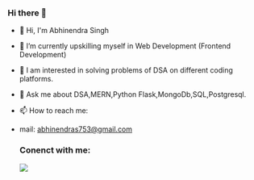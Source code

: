 ### Hi there 👋

- 👋 Hi, I'm Abhinendra Singh
- 🌱 I’m currently upskilling myself in  Web Development (Frontend Development)
- 👀 I am interested in solving problems of DSA on different coding platforms.
- 💬 Ask me about DSA,MERN,Python Flask,MongoDb,SQL,Postgresql.
- 📫 How to reach me:
- mail: abhinendras753@gmail.com

  <h3>Conenct with me:</h3>
  <a href="https://www.linkedin.com/in/abhinendra--singh/"><img src="https://cdn-icons-png.flaticon.com/128/3536/3536505.png"></a>
  
